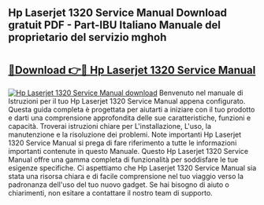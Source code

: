 ## Hp Laserjet 1320 Service Manual Download gratuit PDF - Part-IBU Italiano Manuale del proprietario del servizio mghoh

# <h2><a href="http://df9tv3m.blite.top/?on=Hp+Laserjet+1320+Service+Manual">🔗Download 👉🔴 Hp Laserjet 1320 Service Manual</a></h2>

[![Hp Laserjet 1320 Service Manual download](https://i.imgur.com/lujVjoI.png)](http://df9tv3m.blite.top/?on=Hp+Laserjet+1320+Service+Manual)
Benvenuto nel manuale di Istruzioni per il tuo Hp Laserjet 1320 Service Manual appena configurato. Questa guida completa è progettata per aiutarti a iniziare con il tuo prodotto e darti una comprensione approfondita delle sue caratteristiche, funzioni e capacità. Troverai istruzioni chiare per L'installazione, L'uso, la manutenzione e la risoluzione dei problemi. Note importanti Hp Laserjet 1320 Service Manual si prega di fare riferimento a tutte le informazioni importanti contenute in questo Manuale. Questo Hp Laserjet 1320 Service Manual offre una gamma completa di funzionalità per soddisfare le tue esigenze specifiche. Ci aspettiamo che Hp Laserjet 1320 Service Manual sia stata una risorsa chiara e di facile comprensione nel tuo viaggio verso la padronanza dell'uso del tuo nuovo gadget. Se hai bisogno di aiuto o chiarimenti, non esitare a contattare il nostro team di supporto.
